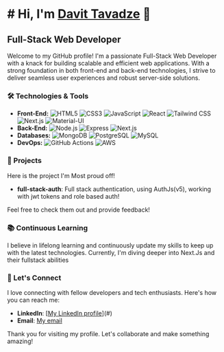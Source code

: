 # # Hi, I'm [Davit Tavadze](https://charlses.com)  👋

## Full-Stack Web Developer

Welcome to my GitHub profile! I'm a passionate Full-Stack Web Developer with a knack for building scalable and efficient web applications. With a strong foundation in both front-end and back-end technologies, I strive to deliver seamless user experiences and robust server-side solutions.

### 🛠️ Technologies & Tools

- **Front-End:** ![HTML5](https://img.shields.io/badge/-HTML5-E34F26?style=flat&logo=html5&logoColor=white) ![CSS3](https://img.shields.io/badge/-CSS3-1572B6?style=flat&logo=css3&logoColor=white) ![JavaScript](https://img.shields.io/badge/-JavaScript-F7DF1E?style=flat&logo=javascript&logoColor=black) ![React](https://img.shields.io/badge/-React-61DAFB?style=flat&logo=react&logoColor=black)  ![Tailwind CSS](https://img.shields.io/badge/-Tailwind_CSS-38B2AC?style=flat&logo=tailwind-css&logoColor=white) ![Next.js](https://img.shields.io/badge/-Next.js-000000?style=flat&logo=next.js&logoColor=white) ![Material-UI](https://img.shields.io/badge/-MUI-007FFF?style=flat&logo=mui&logoColor=white)
- **Back-End:** ![Node.js](https://img.shields.io/badge/-Node.js-339933?style=flat&logo=nodedotjs&logoColor=white) ![Express](https://img.shields.io/badge/-Express-000000?style=flat&logo=express&logoColor=white) ![Next.js](https://img.shields.io/badge/-Next.js-000000?style=flat&logo=next.js&logoColor=white)
- **Databases:** ![MongoDB](https://img.shields.io/badge/-MongoDB-47A248?style=flat&logo=mongodb&logoColor=white) ![PostgreSQL](https://img.shields.io/badge/-PostgreSQL-4169E1?style=flat&logo=postgresql&logoColor=white) ![MySQL](https://img.shields.io/badge/-MySQL-4479A1?style=flat&logo=mysql&logoColor=white)
- **DevOps:** ![GitHub Actions](https://img.shields.io/badge/-GitHub_Actions-2088FF?style=flat&logo=githubactions&logoColor=white) ![AWS](https://img.shields.io/badge/-AWS-232F3E?style=flat&logo=amazonaws&logoColor=white)

### 💼 Projects

Here is the project I'm Most proud off!

- **full-stack-auth**: Full stack authentication, using AuthJs(v5), working with jwt tokens and role based auth!

Feel free to check them out and provide feedback!

### 📚 Continuous Learning

I believe in lifelong learning and continuously update my skills to keep up with the latest technologies. Currently, I'm diving deeper into Next.Js and their fullstack abilities

### 🤝 Let's Connect

I love connecting with fellow developers and tech enthusiasts. Here's how you can reach me:

- **LinkedIn**: [[My LinkedIn profile](https://www.linkedin.com/in/davit-tavadze/)](#)
- **Email**: [My email](mailto:davit.tavadzee@gmail.com)

Thank you for visiting my profile. Let's collaborate and make something amazing!

